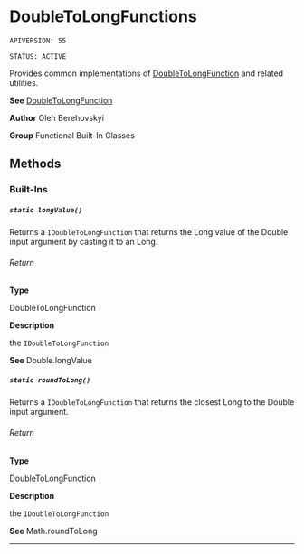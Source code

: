 # DoubleToLongFunctions

`APIVERSION: 55`

`STATUS: ACTIVE`

Provides common implementations of [DoubleToLongFunction](/docs/Functional-Abstract-Classes/DoubleToLongFunction.md) and related utilities.


**See** [DoubleToLongFunction](/docs/Functional-Abstract-Classes/DoubleToLongFunction.md)


**Author** Oleh Berehovskyi


**Group** Functional Built-In Classes

## Methods
### Built-Ins
##### `static longValue()`

Returns a `IDoubleToLongFunction` that returns the Long value of the Double input argument by casting it to an Long.

###### Return

**Type**

DoubleToLongFunction

**Description**

the `IDoubleToLongFunction`


**See** Double.longValue

##### `static roundToLong()`

Returns a `IDoubleToLongFunction` that returns the closest Long to the Double input argument.

###### Return

**Type**

DoubleToLongFunction

**Description**

the `IDoubleToLongFunction`


**See** Math.roundToLong

---
